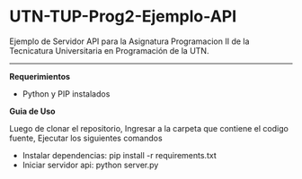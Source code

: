 # UTN-TUP-Prog2-Ejemplo-API
Ejemplo de Servidor API para la Asignatura Programacion II de la Tecnicatura Universitaria en Programación de la UTN.

**************************

**Requerimientos**
 - Python y PIP instalados

**Guia de Uso**

Luego de clonar el repositorio, Ingresar a la carpeta que contiene el codigo fuente, Ejecutar los siguientes comandos

 - Instalar dependencias: pip install -r requirements.txt
 - Iniciar servidor api: python server.py
